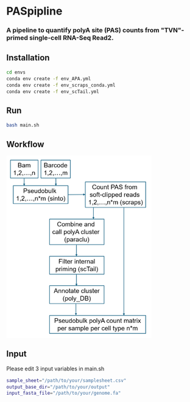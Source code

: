 # PASpipline

### A pipeline to quantify polyA site (PAS) counts from "TVN"-primed single-cell RNA-Seq Read2.

## Installation
```bash
cd envs
conda env create -f env_APA.yml
conda env create -f env_scraps_conda.yml
conda env create -f env_scTail.yml
```

## Run
```bash
bash main.sh
```

## Workflow
<div>
<img src="PASpipline_workflow.png" width="382" height="480" align="center">
</div> 

## Input
Please edit 3 input variables in main.sh
```bash
sample_sheet="/path/to/your/samplesheet.csv"
output_base_dir="/path/to/your/output"  
input_fasta_file="/path/to/your/genome.fa"  
```
